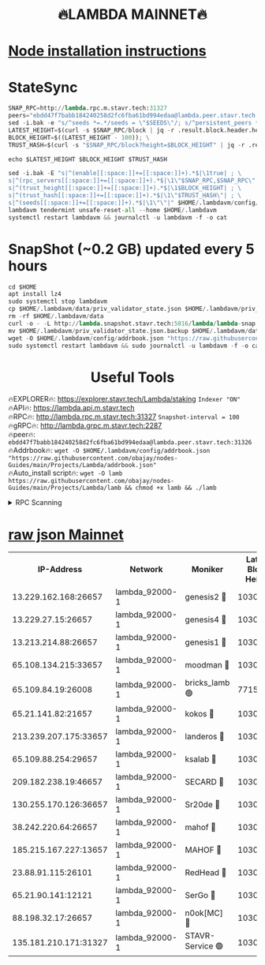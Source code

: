 <h1 align="center"> 🔥LAMBDA MAINNET🔥</h1>


[Node installation instructions](https://github.com/obajay/nodes-Guides/tree/main/Projects/Lambda)
=


# StateSync
```python
SNAP_RPC=http://lambda.rpc.m.stavr.tech:31327
peers="ebdd47f7babb184240258d2fc6fba61bd994edaa@lambda.peer.stavr.tech:31326" 
sed -i.bak -e "s/^seeds *=.*/seeds = \"$SEEDS\"/; s/^persistent_peers *=.*/persistent_peers = \"$PEERS\"/" $HOME/.lambdavm/config/config.toml
LATEST_HEIGHT=$(curl -s $SNAP_RPC/block | jq -r .result.block.header.height); \
BLOCK_HEIGHT=$((LATEST_HEIGHT - 100)); \
TRUST_HASH=$(curl -s "$SNAP_RPC/block?height=$BLOCK_HEIGHT" | jq -r .result.block_id.hash)

echo $LATEST_HEIGHT $BLOCK_HEIGHT $TRUST_HASH

sed -i.bak -E "s|^(enable[[:space:]]+=[[:space:]]+).*$|\1true| ; \
s|^(rpc_servers[[:space:]]+=[[:space:]]+).*$|\1\"$SNAP_RPC,$SNAP_RPC\"| ; \
s|^(trust_height[[:space:]]+=[[:space:]]+).*$|\1$BLOCK_HEIGHT| ; \
s|^(trust_hash[[:space:]]+=[[:space:]]+).*$|\1\"$TRUST_HASH\"| ; \
s|^(seeds[[:space:]]+=[[:space:]]+).*$|\1\"\"|" $HOME/.lambdavm/config/config.toml
lambdavm tendermint unsafe-reset-all --home $HOME/.lambdavm
systemctl restart lambdavm && journalctl -u lambdavm -f -o cat

```
# SnapShot (~0.2 GB) updated every 5 hours
```python
cd $HOME
apt install lz4
sudo systemctl stop lambdavm
cp $HOME/.lambdavm/data/priv_validator_state.json $HOME/.lambdavm/priv_validator_state.json.backup
rm -rf $HOME/.lambdavm/data
curl -o - -L http://lambda.snapshot.stavr.tech:5016/lambda/lambda-snap.tar.lz4 | lz4 -c -d - | tar -x -C $HOME/.lambdavm --strip-components 2
mv $HOME/.lambdavm/priv_validator_state.json.backup $HOME/.lambdavm/data/priv_validator_state.json
wget -O $HOME/.lambdavm/config/addrbook.json "https://raw.githubusercontent.com/obajay/nodes-Guides/main/Projects/Lambda/addrbook.json"
sudo systemctl restart lambdavm && sudo journalctl -u lambdavm -f -o cat
```
 <h1 align="center"> Useful Tools</h1>

🔥EXPLORER🔥:      https://explorer.stavr.tech/Lambda/staking	        `Indexer "ON"` \
🔥API🔥: 			 		 https://lambda.api.m.stavr.tech \
🔥RPC🔥:           http://lambda.rpc.m.stavr.tech:31327	              `Snapshot-interval = 100` \
🔥gRPC🔥:          http://lambda.grpc.m.stavr.tech:2287 \
🔥peer🔥:					 `ebdd47f7babb184240258d2fc6fba61bd994edaa@lambda.peer.stavr.tech:31326` \
🔥Addrbook🔥:    ```wget -O $HOME/.lambdavm/config/addrbook.json "https://raw.githubusercontent.com/obajay/nodes-Guides/main/Projects/Lambda/addrbook.json"``` \
🔥Auto_install script🔥: ```wget -O lamb https://raw.githubusercontent.com/obajay/nodes-Guides/main/Projects/Lambda/lamb && chmod +x lamb && ./lamb```


<details>
<summary>RPC Scanning</summary>

<h2 align="center"> We scan nodes in real time every 4 hours. And we provide the final result of RPC endpoints.
We cannot influence the operation of these nodes in any way. </h2>


```python
If Voting Power is higher than 0 --> then the Node is a validator of the network and may be subject to attack and be a potential threat to the chain.
```
```python
We marked such validators with a red symbol
```

</details>

[raw json Mainnet](https://rpc-check.lambm.stavr.tech/lambm/rpc-lambm-result.json)
=


<table><tr><th>IP-Address</th><th>Network</th><th>Moniker</th><th>Latest Block Height</th><th>Earliest Block Height</th><th>Catching Up</th><th>Voting Power</th><th>Scan Time</th></tr><tr><td>13.229.162.168:26657</td><td>lambda_92000-1</td><td>genesis2 🔴</td><td>10302232</td><td>1</td><td>False</td><td>16606838</td><td>2023-12-02T08:17:01.831514706UTC</td></tr><tr><td>13.229.27.15:26657</td><td>lambda_92000-1</td><td>genesis4 🔴</td><td>10302233</td><td>1</td><td>False</td><td>9887611</td><td>2023-12-02T08:17:04.937344997UTC</td></tr><tr><td>13.213.214.88:26657</td><td>lambda_92000-1</td><td>genesis1 🔴</td><td>10302233</td><td>1</td><td>False</td><td>107835</td><td>2023-12-02T08:17:06.180432922UTC</td></tr><tr><td>65.108.134.215:33657</td><td>lambda_92000-1</td><td>moodman 🔴</td><td>10302234</td><td>632001</td><td>False</td><td>1070005</td><td>2023-12-02T08:17:11.488729265UTC</td></tr><tr><td>65.109.84.19:26008</td><td>lambda_92000-1</td><td>bricks_lamb 🟢</td><td>7715743</td><td>7581001</td><td>False</td><td>0</td><td>2023-12-02T08:17:16.217304188UTC</td></tr><tr><td>65.21.141.82:21657</td><td>lambda_92000-1</td><td>kokos 🔴</td><td>10302233</td><td>7716001</td><td>False</td><td>546765</td><td>2023-12-02T08:17:08.633023955UTC</td></tr><tr><td>213.239.207.175:33657</td><td>lambda_92000-1</td><td>landeros 🔴</td><td>10302231</td><td>8136001</td><td>False</td><td>935367</td><td>2023-12-02T08:16:55.262675141UTC</td></tr><tr><td>65.109.88.254:29657</td><td>lambda_92000-1</td><td>ksalab 🔴</td><td>10302234</td><td>8715001</td><td>False</td><td>501012</td><td>2023-12-02T08:17:12.234527396UTC</td></tr><tr><td>209.182.238.19:46657</td><td>lambda_92000-1</td><td>SECARD 🔴</td><td>10302231</td><td>9443001</td><td>False</td><td>2092101</td><td>2023-12-02T08:17:00.888806467UTC</td></tr><tr><td>130.255.170.126:36657</td><td>lambda_92000-1</td><td>Sr20de 🔴</td><td>10302231</td><td>10014001</td><td>False</td><td>670708</td><td>2023-12-02T08:16:55.966345208UTC</td></tr><tr><td>38.242.220.64:26657</td><td>lambda_92000-1</td><td>mahof 🔴</td><td>10302230</td><td>10131001</td><td>False</td><td>770350</td><td>2023-12-02T08:16:50.491287515UTC</td></tr><tr><td>185.215.167.227:13657</td><td>lambda_92000-1</td><td>MAHOF 🔴</td><td>10302233</td><td>10134001</td><td>False</td><td>2051510</td><td>2023-12-02T08:17:05.293183261UTC</td></tr><tr><td>23.88.91.115:26101</td><td>lambda_92000-1</td><td>RedHead 🔴</td><td>10302231</td><td>10202231</td><td>False</td><td>553202</td><td>2023-12-02T08:16:55.540683928UTC</td></tr><tr><td>65.21.90.141:12121</td><td>lambda_92000-1</td><td>SerGo 🔴</td><td>10302234</td><td>10202234</td><td>False</td><td>10511538</td><td>2023-12-02T08:17:12.649680206UTC</td></tr><tr><td>88.198.32.17:26657</td><td>lambda_92000-1</td><td>n0ok[MC] 🔴</td><td>10302235</td><td>10202235</td><td>False</td><td>1578630</td><td>2023-12-02T08:17:15.828230357UTC</td></tr><tr><td>135.181.210.171:31327</td><td>lambda_92000-1</td><td>STAVR-Service 🟢</td><td>10302234</td><td>10299001</td><td>False</td><td>0</td><td>2023-12-02T08:17:11.105267162UTC</td></tr></table>
